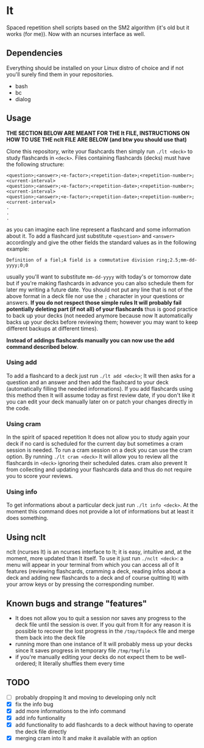 # lt
Spaced repetition shell scripts based on the SM2 algorithm (it's old but it works (for me)). Now with an ncurses interface as well.

## Dependencies
Everything should be installed on your Linux distro of choice and if not you'll surely find them in your repositories.

* bash
* bc
* dialog

## Usage

**THE SECTION BELOW ARE MEANT FOR THE lt FILE, INSTRUCTIONS ON HOW TO USE THE nclt FILE ARE BELOW (and btw you should use that)**

Clone this repository, write your flashcards then simply run `./lt <deck>` to study flashcards in `<deck>`. Files containing flashcards (decks) must have the following structure:

```
<question>;<answer>;<e-factor>;<repetition-date>;<repetition-number>;<current-interval>
<question>;<answer>;<e-factor>;<repetition-date>;<repetition-number>;<current-interval>
<question>;<answer>;<e-factor>;<repetition-date>;<repetition-number>;<current-interval>
.
.
.
```

as you can imagine each line represent a flashcard and some information about it. To add a flashcard just substitute `<question>` and `<answer>` accordingly and give the other fields the standard values as in the following example:

```
Definition of a fiel;A field is a commutative division ring;2.5;mm-dd-yyyy;0;0
```

usually you'll want to substitute `mm-dd-yyyy` with today's or tomorrow date but if you're making flashcards in advance you can also schedule them for later my writing a future date. You should not put any line that is not of the above format in a deck file nor use the `;` character in your questions or answers. **If you do not respect those simple rules lt will probably fail potentially deleting part (if not all) of your flashcards** thus is good practice to back up your decks (not needed anymore because now lt automatically backs up your decks before reviewing them; however you may want to keep different backups at different times).

**Instead of addings flashcards manually you can now use the add command described below**.

### Using add
To add a flashcard to a deck just run `./lt add <deck>`; lt will then asks for a question and an answer and then add the flashcard to your deck (automatically filling the needed informations). If you add flashcards using this method then lt will assume today as first review date, if you don't like it you can edit your deck manually later on or patch your changes directly in the code.

### Using cram
In the spirit of spaced repetition lt does not allow you to study again your deck if no card is scheduled for the current day but sometimes a cram session is needed. To run a cram session on a deck you can use the cram option. By running `./lt cram <deck>` lt will allow you to review all the flashcards in `<deck>` ignoring their scheduled dates. cram also prevent lt from collecting and updating your flashcards data and thus do not require you to score your reviews.

### Using info
To get informations about a particular deck just run `./lt info <deck>`. At the moment this command does not provide a lot of informations but at least it does something.

## Using nclt
nclt (ncurses lt) is an ncurses interface to lt; it is easy, intuitive and, at the moment, more updated than lt itself. To use it just run `./nclt <deck>`: a menu will appear in your terminal from which you can access all of lt features (reviewing flashcards, cramming a deck, reading infos about a deck and adding new flashcards to a deck and of course quitting lt) with your arrow keys or by pressing the corresponding number. 

## Known bugs and strange "features"
* lt does not allow you to quit a session nor saves any progress to the deck file until the session is over. If you quit from lt for any reason it is possible to recover the lost progress in the `/tmp/tmpdeck` file and merge them back into the deck file
* running more than one instance of lt will probably mess up your decks since lt saves progress in temporary file `/tmp/tmpfile`
* if you're manually editing your decks do not expect them to be well-ordered; lt literally shuffles them every time

## TODO
* [ ] probably dropping lt and moving to developing only nclt
* [X] fix the info bug
* [X] add more informations to the info command
* [X] add info funtionality
* [X] add functionality to add flashcards to a deck without having to operate the deck file directly
* [X] merging cram into lt and make it available with an option
